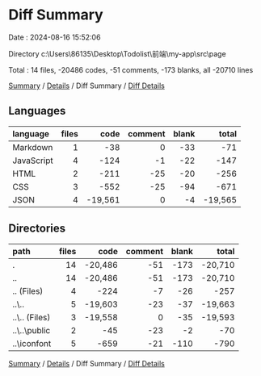 # Diff Summary

Date : 2024-08-16 15:52:06

Directory c:\\Users\\86135\\Desktop\\Todolist\\前端\\my-app\\src\\page

Total : 14 files,  -20486 codes, -51 comments, -173 blanks, all -20710 lines

[Summary](results.md) / [Details](details.md) / Diff Summary / [Diff Details](diff-details.md)

## Languages
| language | files | code | comment | blank | total |
| :--- | ---: | ---: | ---: | ---: | ---: |
| Markdown | 1 | -38 | 0 | -33 | -71 |
| JavaScript | 4 | -124 | -1 | -22 | -147 |
| HTML | 2 | -211 | -25 | -20 | -256 |
| CSS | 3 | -552 | -25 | -94 | -671 |
| JSON | 4 | -19,561 | 0 | -4 | -19,565 |

## Directories
| path | files | code | comment | blank | total |
| :--- | ---: | ---: | ---: | ---: | ---: |
| . | 14 | -20,486 | -51 | -173 | -20,710 |
| .. | 14 | -20,486 | -51 | -173 | -20,710 |
| .. (Files) | 4 | -224 | -7 | -26 | -257 |
| ..\\.. | 5 | -19,603 | -23 | -37 | -19,663 |
| ..\\.. (Files) | 3 | -19,558 | 0 | -35 | -19,593 |
| ..\\..\\public | 2 | -45 | -23 | -2 | -70 |
| ..\\iconfont | 5 | -659 | -21 | -110 | -790 |

[Summary](results.md) / [Details](details.md) / Diff Summary / [Diff Details](diff-details.md)